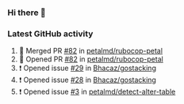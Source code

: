 ### Hi there 👋


### Latest GitHub activity
<!--START_SECTION:activity-->
1. 🎉 Merged PR [#82](https://github.com/petalmd/rubocop-petal/pull/82) in [petalmd/rubocop-petal](https://github.com/petalmd/rubocop-petal)
2. 💪 Opened PR [#82](https://github.com/petalmd/rubocop-petal/pull/82) in [petalmd/rubocop-petal](https://github.com/petalmd/rubocop-petal)
3. ❗ Opened issue [#29](https://github.com/Bhacaz/gostacking/issues/29) in [Bhacaz/gostacking](https://github.com/Bhacaz/gostacking)
4. ❗ Opened issue [#28](https://github.com/Bhacaz/gostacking/issues/28) in [Bhacaz/gostacking](https://github.com/Bhacaz/gostacking)
5. ❗ Opened issue [#3](https://github.com/petalmd/detect-alter-table/issues/3) in [petalmd/detect-alter-table](https://github.com/petalmd/detect-alter-table)
<!--END_SECTION:activity-->

<!--
**Bhacaz/bhacaz** is a ✨ _special_ ✨ repository because its `README.md` (this file) appears on your GitHub profile.

Here are some ideas to get you started:

- 🔭 I’m currently working on ...
- 🌱 I’m currently learning ...
- 👯 I’m looking to collaborate on ...
- 🤔 I’m looking for help with ...
- 💬 Ask me about ...
- 📫 How to reach me: ...
- 😄 Pronouns: ...
- ⚡ Fun fact: ...
-->
